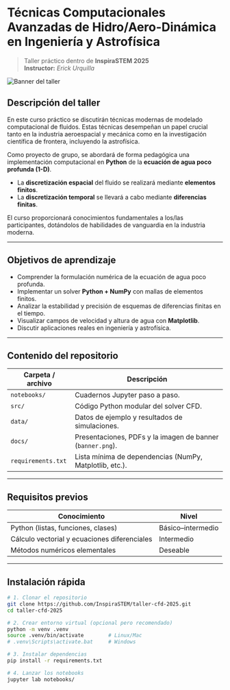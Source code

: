 <!-- README.md -->
# Técnicas Computacionales Avanzadas de Hidro/Aero-Dinámica en Ingeniería y Astrofísica
> Taller práctico dentro de **InspiraSTEM 2025**  
> **Instructor:** *Erick Urquilla*

![Banner del taller](docs/banner.png)

## Descripción del taller
En este curso práctico se discutirán técnicas modernas de modelado computacional de fluidos. Estas técnicas desempeñan un papel crucial tanto en la industria aeroespacial y mecánica como en la investigación científica de frontera, incluyendo la astrofísica.

Como proyecto de grupo, se abordará de forma pedagógica una implementación computacional en **Python** de la **ecuación de agua poco profunda (1-D)**.  
* La **discretización espacial** del fluido se realizará mediante **elementos finitos**.  
* La **discretización temporal** se llevará a cabo mediante **diferencias finitas**.

El curso proporcionará conocimientos fundamentales a los/las participantes, dotándolos de habilidades de vanguardia en la industria moderna.

---

## Objetivos de aprendizaje

- Comprender la formulación numérica de la ecuación de agua poco profunda.  
- Implementar un solver **Python + NumPy** con mallas de elementos finitos.  
- Analizar la estabilidad y precisión de esquemas de diferencias finitas en el tiempo.  
- Visualizar campos de velocidad y altura de agua con **Matplotlib**.  
- Discutir aplicaciones reales en ingeniería y astrofísica.

---

## Contenido del repositorio

| Carpeta / archivo | Descripción |
|-------------------|-------------|
| `notebooks/` | Cuadernos Jupyter paso a paso. |
| `src/` | Código Python modular del solver CFD. |
| `data/` | Datos de ejemplo y resultados de simulaciones. |
| `docs/` | Presentaciones, PDFs y la imagen de banner (`banner.png`). |
| `requirements.txt` | Lista mínima de dependencias (NumPy, Matplotlib, etc.). |

---

## Requisitos previos

| Conocimiento | Nivel |
|--------------|-------|
| Python (listas, funciones, clases) | Básico–intermedio |
| Cálculo vectorial y ecuaciones diferenciales | Intermedio |
| Métodos numéricos elementales | Deseable |

---

## Instalación rápida

```bash
# 1. Clonar el repositorio
git clone https://github.com/InspiraSTEM/taller-cfd-2025.git
cd taller-cfd-2025

# 2. Crear entorno virtual (opcional pero recomendado)
python -m venv .venv
source .venv/bin/activate        # Linux/Mac
# .venv\Scripts\activate.bat     # Windows

# 3. Instalar dependencias
pip install -r requirements.txt

# 4. Lanzar los notebooks
jupyter lab notebooks/
